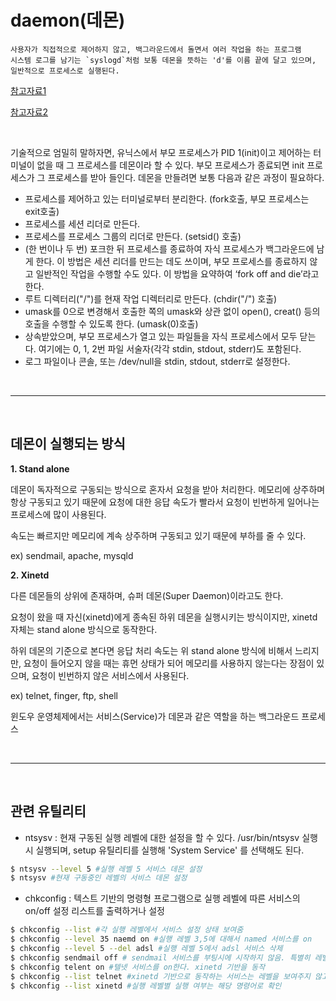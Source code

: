 # daemon(데몬)

    사용자가 직접적으로 제어하지 않고, 백그라운드에서 돌면서 여러 작업을 하는 프로그램
    시스템 로그를 남기는 `syslogd`처럼 보통 데몬을 뜻하는 'd'를 이름 끝에 달고 있으며, 일반적으로 프로세스로 실행된다.

[참고자료1](https://wildeveloperetrain.tistory.com/168)

[참고자료2](https://dahye-jeong.gitbook.io/til/os/linux/2020-07-19-linux-daemon)

<br />

기술적으로 엄밀히 말하자면, 유닉스에서 부모 프로세스가 PID 1(init)이고 제어하는 터미널이 없을 때 그 프로세스를 데몬이라 할 수 있다. 부모 프로세스가 종료되면 init 프로세스가 그 프로세스를 받아 들인다. 데몬을 만들려면 보통 다음과 같은 과정이 필요하다.

- 프로세스를 제어하고 있는 터미널로부터 분리한다. (fork호출, 부모 프로세스는 exit호출)
- 프로세스를 세션 리더로 만든다.
- 프로세스를 프로세스 그룹의 리더로 만든다. (setsid() 호출)
- (한 번이나 두 번) 포크한 뒤 프로세스를 종료하여 자식 프로세스가 백그라운드에 남게 한다. 이 방법은 세션 리더를 만드는 데도 쓰이며, 부모 프로세스를 종료하지 않고 일반적인 작업을 수행할 수도 있다. 이 방법을 요약하여 ‘fork off and die’라고 한다.
- 루트 디렉터리("/")를 현재 작업 디렉터리로 만든다. (chdir("/") 호출)
- umask를 0으로 변경해서 호출한 쪽의 umask와 상관 없이 open(), creat() 등의 호출을 수행할 수 있도록 한다. (umask(0)호출)
- 상속받았으며, 부모 프로세스가 열고 있는 파일들을 자식 프로세스에서 모두 닫는다. 여기에는 0, 1, 2번 파일 서술자(각각 stdin, stdout, stderr)도 포함된다.
- 로그 파일이나 콘솔, 또는 /dev/null을 stdin, stdout, stderr로 설정한다.

<br />

---

<br />

## 데몬이 실행되는 방식

**1. Stand alone**

데몬이 독자적으로 구동되는 방식으로 혼자서 요청을 받아 처리한다. 메모리에 상주하며 항상 구동되고 있기 때문에 요청에 대한 응답 속도가 빨라서 요청이 빈번하게 일어나는 프로세스에 많이 사용된다.

속도는 빠르지만 메모리에 계속 상주하며 구동되고 있기 때문에 부하를 줄 수 있다.

ex) sendmail, apache, mysqld

**2. Xinetd**

다른 데몬들의 상위에 존재하며, 슈퍼 데몬(Super Daemon)이라고도 한다.

요청이 왔을 때 자신(xinetd)에게 종속된 하위 데몬을 실행시키는 방식이지만, xinetd 자체는 stand alone 방식으로 동작한다.

하위 데몬의 기준으로 본다면 응답 처리 속도는 위 stand alone 방식에 비해서 느리지만, 요청이 들어오지 않을 때는 휴먼 상태가 되어 메모리를 사용하지 않는다는 장점이 있으며, 요청이 빈번하지 않은 서비스에서 사용된다.

ex) telnet, finger, ftp, shell

윈도우 운영체제에서는 서비스(Service)가 데몬과 같은 역할을 하는 백그라운드 프로세스

<br />

---

<br />

## 관련 유틸리티

- ntsysv : 현재 구동된 실행 레벨에 대한 설정을 할 수 있다. /usr/bin/ntsysv 실행시 실행되며, setup 유틸리티를 실행해 'System Service' 를 선택해도 된다.

```bash
$ ntsysv --level 5 #실행 레벨 5 서비스 데몬 설정
$ ntsysv #현재 구동중인 레벨의 서비스 데몬 설정
```

- chkconfig : 텍스트 기반의 명령형 프로그램으로 실행 레벨에 따른 서비스의 on/off 설정 리스트를 출력하거나 설정

```bash
$ chkconfig --list #각 실행 레벨에서 서비스 설정 상태 보여줌
$ chkconfig --level 35 naemd on #실행 레벨 3,5에 대해서 named 서비스를 on
$ chkconfig --level 5 --del adsl #실행 레벨 5에서 adsl 서비스 삭제
$ chkconfig sendmail off # sendmail 서비스를 부팅시에 시작하지 않음. 특별히 레벨을 명시하지 않으면 2~5레벨이 on/off된다.
$ chkconfig telent on #텔넷 서비스를 on한다. xinetd 기반을 동작
$ chkconfig --list telnet #xinetd 기반으로 동작하는 서비스는 레벨을 보여주지 않고 사용가능 여부만 확인 가능하다.
$ chkconfig --list xinetd #실행 레벨별 실행 여부는 해당 명령어로 확인
```

